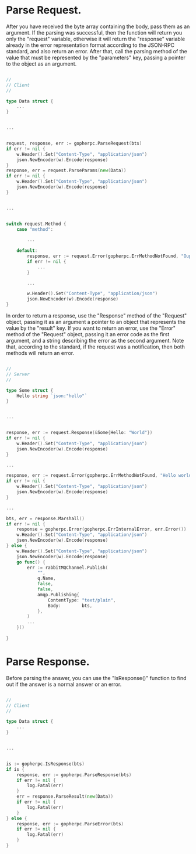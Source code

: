 # Parse Request.

After you have received the byte array containing the body, pass them as an argument. If the parsing was successful, then the function will return you only the "request" variable, otherwise it will return the "response" variable already in the error representation format according to the JSON-RPC standard, and also return an error. After that, call the parsing method of the value that must be represented by the "parameters" key, passing a pointer to the object as an argument.

```go

//
// Client
//

type Data struct {
    ...
}


...


request, response, err := gopherpc.ParseRequest(bts)    
if err != nil {
	w.Header().Set("Content-Type", "application/json")
    json.NewEncoder(w).Encode(response)
}
response, err = request.ParseParams(new(Data))
if err != nil {
	w.Header().Set("Content-Type", "application/json")
    json.NewEncoder(w).Encode(response)
}


...


switch request.Method {
    case "method":

        ...
        
    default:
        response, err := request.Error(gopherpc.ErrMethodNotFound, "Oups")
        if err != nil {
            ...
        }

        ...

        w.Header().Set("Content-Type", "application/json")
        json.NewEncoder(w).Encode(response)
}

```

In order to return a response, use the "Response" method of the "Request" object, passing it as an argument a pointer to an object that represents the value by the "result" key. If you want to return an error, use the "Error" method of the "Request" object, passing it an error code as the first argument, and a string describing the error as the second argument. Note that, according to the standard, if the request was a notification, then both methods will return an error.

```go

//
// Server
//

type Some struct {
    Hello string `json:"hello"`
}


...


response, err := request.Response(&Some{Hello: "World"})
if err != nil {
	w.Header().Set("Content-Type", "application/json")
    json.NewEncoder(w).Encode(response)
}

...

response, err := request.Error(gopherpc.ErrMethodNotFound, "Hello world")
if err != nil {
	w.Header().Set("Content-Type", "application/json")
    json.NewEncoder(w).Encode(response)
}

...

bts, err = response.Marshall()
if err != nil {
	response = gopherpc.Error(gopherpc.ErrInternalError, err.Error())
    w.Header().Set("Content-Type", "application/json")
    json.NewEncoder(w).Encode(response)
} else {
	w.Header().Set("Content-Type", "application/json")
    json.NewEncoder(w).Encode(response)
    go func() {
        err := rabbitMQChannel.Publish(
            "",    
            q.Name,
            false, 
            false,
            amqp.Publishing{
                ContentType: "text/plain",
                Body:        bts,
            },
        )
        ...
    }()
    
}

```

# Parse Response.

Before parsing the answer, you can use the "IsResponse()" function to find out if the answer is a normal answer or an error.

```go

//
// Client
//

type Data struct {
    ...
}


...


is := gopherpc.IsResponse(bts)
if is {
	response, err := gopherpc.ParseResponse(bts)
	if err != nil {
		log.Fatal(err)
	}
	err = response.ParseResult(new(Data))
    if err != nil {
		log.Fatal(err)
	}
} else {
	response, err := gopherpc.ParseError(bts)
	if err != nil {
		log.Fatal(err)
	}
}
```

